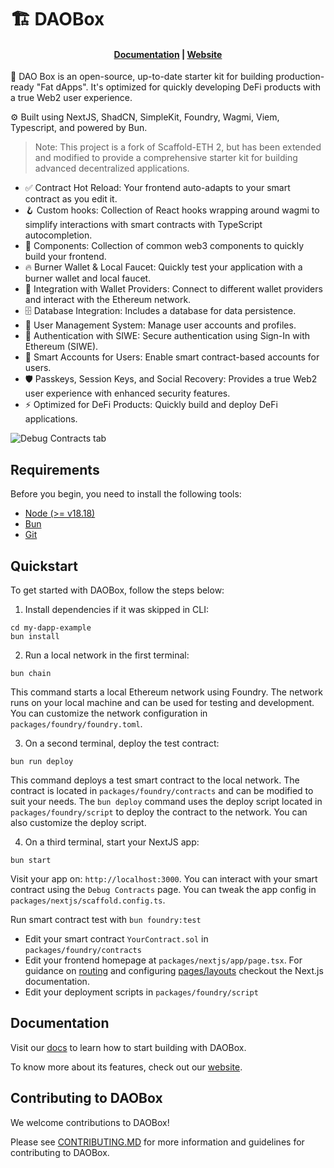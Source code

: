 # 🏗 DAOBox

<h4 align="center">
  <a href="https://docs.daobox.app">Documentation</a>
| <a href="https://daobox.app">Website</a>
</h4>

🧪 DAO Box is an open-source, up-to-date starter kit for building production-ready "Fat dApps". It's optimized for quickly developing DeFi products with a true Web2 user experience.

⚙️ Built using NextJS, ShadCN, SimpleKit, Foundry, Wagmi, Viem, Typescript, and powered by Bun.

> Note: This project is a fork of Scaffold-ETH 2, but has been extended and modified to provide a comprehensive starter kit for building advanced decentralized applications.

- ✅ Contract Hot Reload: Your frontend auto-adapts to your smart contract as you edit it.
- 🪝 Custom hooks: Collection of React hooks wrapping around wagmi to simplify interactions with smart contracts with TypeScript autocompletion.
- 🧱 Components: Collection of common web3 components to quickly build your frontend.
- 🔥 Burner Wallet & Local Faucet: Quickly test your application with a burner wallet and local faucet.
- 🔐 Integration with Wallet Providers: Connect to different wallet providers and interact with the Ethereum network.
- 🗄️ Database Integration: Includes a database for data persistence.
- 👥 User Management System: Manage user accounts and profiles.
- 🔑 Authentication with SIWE: Secure authentication using Sign-In with Ethereum (SIWE).
- 💼 Smart Accounts for Users: Enable smart contract-based accounts for users.
- 🛡️ Passkeys, Session Keys, and Social Recovery: Provides a true Web2 user experience with enhanced security features.
- ⚡ Optimized for DeFi Products: Quickly build and deploy DeFi applications.

![Debug Contracts tab](https://github.com/daoboxdaobox-2/assets/55535804/b237af0c-5027-4849-a5c1-2e31495cccb1)

## Requirements

Before you begin, you need to install the following tools:

- [Node (>= v18.18)](https://nodejs.org/en/download/)
- [Bun](https://bun.sh/)
- [Git](https://git-scm.com/downloads)

## Quickstart

To get started with DAOBox, follow the steps below:

1. Install dependencies if it was skipped in CLI:

```
cd my-dapp-example
bun install
```

2. Run a local network in the first terminal:

```
bun chain
```

This command starts a local Ethereum network using Foundry. The network runs on your local machine and can be used for testing and development. You can customize the network configuration in `packages/foundry/foundry.toml`.

3. On a second terminal, deploy the test contract:

```
bun run deploy
```

This command deploys a test smart contract to the local network. The contract is located in `packages/foundry/contracts` and can be modified to suit your needs. The `bun deploy` command uses the deploy script located in `packages/foundry/script` to deploy the contract to the network. You can also customize the deploy script.

4. On a third terminal, start your NextJS app:

```
bun start
```

Visit your app on: `http://localhost:3000`. You can interact with your smart contract using the `Debug Contracts` page. You can tweak the app config in `packages/nextjs/scaffold.config.ts`.

Run smart contract test with `bun foundry:test`

- Edit your smart contract `YourContract.sol` in `packages/foundry/contracts`
- Edit your frontend homepage at `packages/nextjs/app/page.tsx`. For guidance on [routing](https://nextjs.org/docs/app/building-your-application/routing/defining-routes) and configuring [pages/layouts](https://nextjs.org/docs/app/building-your-application/routing/pages-and-layouts) checkout the Next.js documentation.
- Edit your deployment scripts in `packages/foundry/script`

## Documentation

Visit our [docs](https://docs.scaffoldeth.io) to learn how to start building with DAOBox.

To know more about its features, check out our [website](https://scaffoldeth.io).

## Contributing to DAOBox

We welcome contributions to DAOBox!

Please see [CONTRIBUTING.MD](https://github.com/daobox/daobox/blob/main/CONTRIBUTING.md) for more information and guidelines for contributing to DAOBox.
